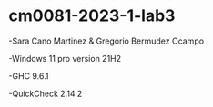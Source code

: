 # cm0081-2023-1-lab3
-Sara Cano Martinez & Gregorio Bermudez Ocampo

-Windows 11 pro version 21H2

-GHC 9.6.1

-QuickCheck 2.14.2
